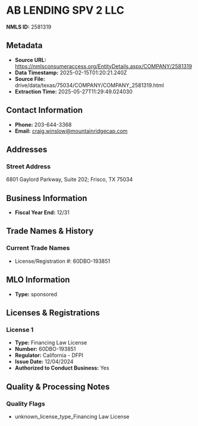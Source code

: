 # AB LENDING SPV 2 LLC

**NMLS ID:** 2581319

## Metadata
- **Source URL:** https://nmlsconsumeraccess.org/EntityDetails.aspx/COMPANY/2581319
- **Data Timestamp:** 2025-02-15T01:20:21.240Z
- **Source File:** drive/data/texas/75034/COMPANY/COMPANY_2581319.html
- **Extraction Time:** 2025-05-27T11:29:49.024030

## Contact Information
- **Phone:** 203-644-3368
- **Email:** craig.winslow@mountainridgecap.com

## Addresses
### Street Address
6801 Gaylord Parkway, Suite 202; Frisco, TX 75034

## Business Information
- **Fiscal Year End:** 12/31

## Trade Names & History
### Current Trade Names
- License/Registration #: 60DBO-193851

## MLO Information
- **Type:** sponsored

## Licenses & Registrations

### License 1
- **Type:** Financing Law License
- **Number:** 60DBO-193851
- **Regulator:** California - DFPI
- **Issue Date:** 12/04/2024
- **Authorized to Conduct Business:** Yes

## Quality & Processing Notes
### Quality Flags
- unknown_license_type_Financing Law License
